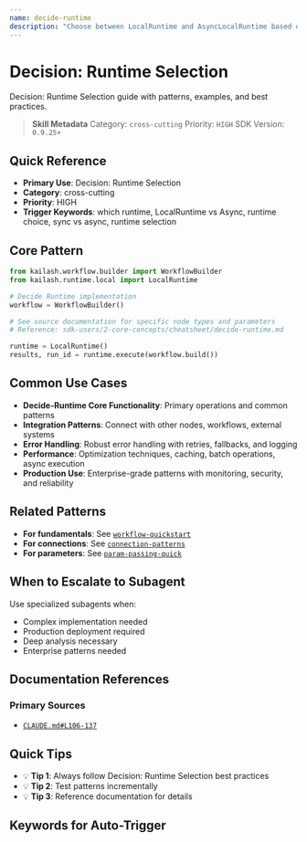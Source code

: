 ```yaml
---
name: decide-runtime
description: "Choose between LocalRuntime and AsyncLocalRuntime based on deployment context. Use when asking 'which runtime', 'LocalRuntime vs Async', 'runtime choice', 'sync vs async', 'runtime selection', or 'choose runtime'."
---
```


# Decision: Runtime Selection

Decision: Runtime Selection guide with patterns, examples, and best practices.

> **Skill Metadata**
> Category: `cross-cutting`
> Priority: `HIGH`
> SDK Version: `0.9.25+`

## Quick Reference

- **Primary Use**: Decision: Runtime Selection
- **Category**: cross-cutting
- **Priority**: HIGH
- **Trigger Keywords**: which runtime, LocalRuntime vs Async, runtime choice, sync vs async, runtime selection

## Core Pattern

```python
from kailash.workflow.builder import WorkflowBuilder
from kailash.runtime.local import LocalRuntime

# Decide Runtime implementation
workflow = WorkflowBuilder()

# See source documentation for specific node types and parameters
# Reference: sdk-users/2-core-concepts/cheatsheet/decide-runtime.md

runtime = LocalRuntime()
results, run_id = runtime.execute(workflow.build())
```


## Common Use Cases

- **Decide-Runtime Core Functionality**: Primary operations and common patterns
- **Integration Patterns**: Connect with other nodes, workflows, external systems
- **Error Handling**: Robust error handling with retries, fallbacks, and logging
- **Performance**: Optimization techniques, caching, batch operations, async execution
- **Production Use**: Enterprise-grade patterns with monitoring, security, and reliability

## Related Patterns

- **For fundamentals**: See [`workflow-quickstart`](#)
- **For connections**: See [`connection-patterns`](#)
- **For parameters**: See [`param-passing-quick`](#)

## When to Escalate to Subagent

Use specialized subagents when:
- Complex implementation needed
- Production deployment required
- Deep analysis necessary
- Enterprise patterns needed

## Documentation References

### Primary Sources
- [`CLAUDE.md#L106-137`](../../{doc})

## Quick Tips

- 💡 **Tip 1**: Always follow Decision: Runtime Selection best practices
- 💡 **Tip 2**: Test patterns incrementally
- 💡 **Tip 3**: Reference documentation for details

## Keywords for Auto-Trigger

<!-- Trigger Keywords: which runtime, LocalRuntime vs Async, runtime choice, sync vs async, runtime selection -->
